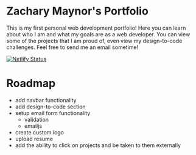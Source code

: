 # Zachary Maynor's Portfolio

This is my first personal web development portfolio!
Here you can learn about who I am and what my goals are as a web developer.
You can view some of the projects that I am proud of, even view my design-to-code challenges.
Feel free to send me an email sometime!

[![Netlify Status](https://api.netlify.com/api/v1/badges/d9023d7a-ab3e-4b1f-8af6-12eb2960ef23/deploy-status)](https://app.netlify.com/sites/zacharymaynor/deploys)

# Roadmap

- add navbar functionality
- add design-to-code section
- setup email form functionality
  - validation
  - emailjs
- create custom logo
- upload resume
- add the ability to click on projects and be taken to them externally
